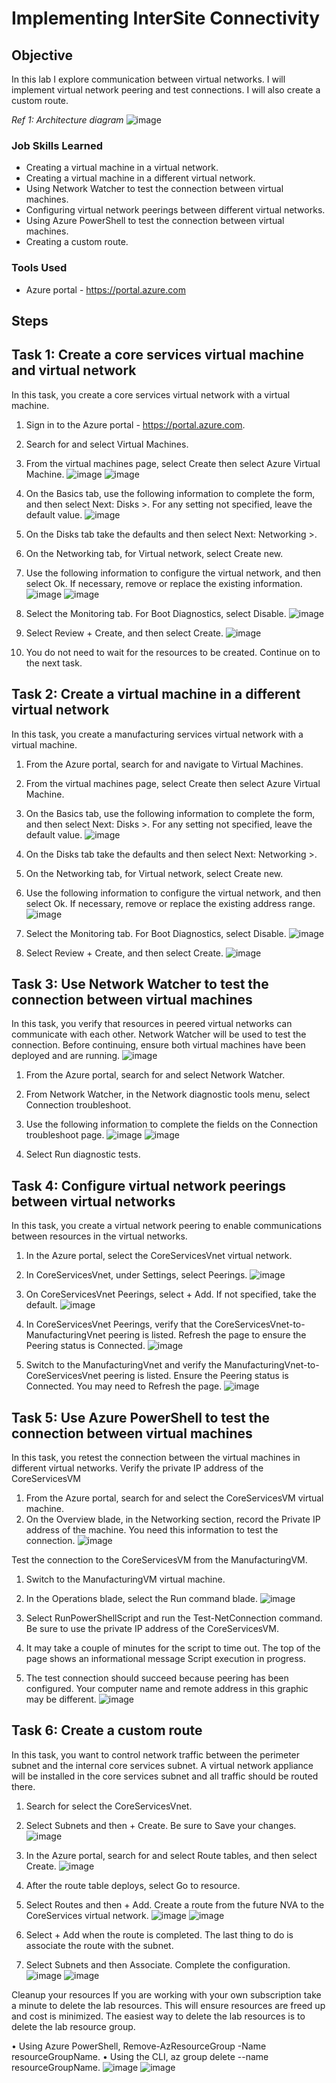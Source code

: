 # Implementing InterSite Connectivity

## Objective

In this lab I explore communication between virtual networks. I will implement virtual network peering and test connections. I will also create a custom route.

*Ref 1: Architecture diagram*
 ![image](https://github.com/user-attachments/assets/151bd848-f7ca-4df8-bb27-d02b6b56c23b)


### Job Skills Learned

- Creating a virtual machine in a virtual network.
- Creating a virtual machine in a different virtual network.
- Using Network Watcher to test the connection between virtual machines.
- Configuring virtual network peerings between different virtual networks.
-  Using Azure PowerShell to test the connection between virtual machines.
- Creating a custom route.

### Tools Used

- Azure portal - https://portal.azure.com


## Steps

## Task 1: Create a core services virtual machine and virtual network
In this task, you create a core services virtual network with a virtual machine.
1.	Sign in to the Azure portal - https://portal.azure.com.
2.	Search for and select Virtual Machines.
3.	From the virtual machines page, select Create then select Azure Virtual Machine.
![image](https://github.com/user-attachments/assets/f44f1395-65d5-4232-9f6d-37e2c112ed05)
![image](https://github.com/user-attachments/assets/ee8555b1-2b48-4b34-8088-73295b93c49f)
 
 
4.	On the Basics tab, use the following information to complete the form, and then select Next: Disks >. For any setting not specified, leave the default value.
![image](https://github.com/user-attachments/assets/6284d83d-b19a-4128-8196-3281358b5207)
 
5.	On the Disks tab take the defaults and then select Next: Networking >.
6.	On the Networking tab, for Virtual network, select Create new.
7.	Use the following information to configure the virtual network, and then select Ok. If necessary, remove or replace the existing information.
![image](https://github.com/user-attachments/assets/7693008c-77ff-455d-9135-243b978087db)
![image](https://github.com/user-attachments/assets/d6557171-fc1f-4240-bd6e-0274a58c472c)
 
 
8.	Select the Monitoring tab. For Boot Diagnostics, select Disable.
![image](https://github.com/user-attachments/assets/a811108d-84ae-487d-9ce3-d401d975407e)
 
9.	Select Review + Create, and then select Create.
![image](https://github.com/user-attachments/assets/df51a44f-ffcf-4418-9f58-f634af470c83)
 
10.	You do not need to wait for the resources to be created. Continue on to the next task.


## Task 2: Create a virtual machine in a different virtual network

In this task, you create a manufacturing services virtual network with a virtual machine.
1.	From the Azure portal, search for and navigate to Virtual Machines.
2.	From the virtual machines page, select Create then select Azure Virtual Machine.
3.	On the Basics tab, use the following information to complete the form, and then select Next: Disks >. For any setting not specified, leave the default value.
![image](https://github.com/user-attachments/assets/8958c14c-ea3a-49f8-b93a-37b4452fea30)
 
4.	On the Disks tab take the defaults and then select Next: Networking >.
5.	On the Networking tab, for Virtual network, select Create new.
6.	Use the following information to configure the virtual network, and then select Ok. If necessary, remove or replace the existing address range.
![image](https://github.com/user-attachments/assets/6d633fb3-324c-425e-bd6b-f178a64a650d)
 
7.	Select the Monitoring tab. For Boot Diagnostics, select Disable.
![image](https://github.com/user-attachments/assets/4745ea94-84f9-4434-88d7-8c96076fdb0b)
 
8.	Select Review + Create, and then select Create.
![image](https://github.com/user-attachments/assets/beb9075a-7867-4c89-ac16-a6386ff57eea)
 

## Task 3: Use Network Watcher to test the connection between virtual machines
In this task, you verify that resources in peered virtual networks can communicate with each other. Network Watcher will be used to test the connection. Before continuing, ensure both virtual machines have been deployed and are running.
![image](https://github.com/user-attachments/assets/452d3cd1-0c89-4765-a7ec-c128fe4fc3f5)
 

1.	From the Azure portal, search for and select Network Watcher.
2.	From Network Watcher, in the Network diagnostic tools menu, select Connection troubleshoot.
3.	Use the following information to complete the fields on the Connection troubleshoot page.
![image](https://github.com/user-attachments/assets/1590f6e0-5434-4ac0-961e-bb72f735f17f)
![image](https://github.com/user-attachments/assets/ec7ab934-ffe6-4358-9117-b5f16273ffa0)
 
 
4.	Select Run diagnostic tests.


## Task 4: Configure virtual network peerings between virtual networks
In this task, you create a virtual network peering to enable communications between resources in the virtual networks.
1.	In the Azure portal, select the CoreServicesVnet virtual network.
2.	In CoreServicesVnet, under Settings, select Peerings.
![image](https://github.com/user-attachments/assets/0338d321-fc2c-4113-8c61-8377036d61f2)
 
3.	On CoreServicesVnet	Peerings, select + Add. If not specified, take the default.
![image](https://github.com/user-attachments/assets/07629226-e5fb-4466-ac12-e7081823f84d)
 
1. In CoreServicesVnet	Peerings, verify that the CoreServicesVnet-to-ManufacturingVnet peering is listed. Refresh the page to ensure the Peering status is Connected.
![image](https://github.com/user-attachments/assets/3fac3df6-84c0-4c05-8e60-fbf02a96dac7)
 
2. Switch to the ManufacturingVnet and verify the ManufacturingVnet-to-CoreServicesVnet peering is listed. Ensure the Peering status is Connected. You may need to
Refresh the page.
![image](https://github.com/user-attachments/assets/f29c8010-506b-4b53-91ab-bdfdacdfdf41)
 

## Task 5: Use Azure PowerShell to test the connection between virtual machines

In this task, you retest the connection between the virtual machines in different virtual networks.
Verify the private IP address of the CoreServicesVM

1.	From the Azure portal, search for and select the CoreServicesVM virtual machine.
2.	On the Overview blade, in the Networking section, record the Private IP address of the machine. You need this information to test the connection.
![image](https://github.com/user-attachments/assets/61184f88-b189-4a85-98db-638554d08542)
 
Test the connection to the CoreServicesVM from the ManufacturingVM.
1.	Switch to the ManufacturingVM virtual machine.
2.	In the Operations blade, select the Run command blade.
![image](https://github.com/user-attachments/assets/427ba2c6-6bd2-448f-ade4-4346e9898f0e)
 
3.	Select RunPowerShellScript and run the Test-NetConnection command. Be sure to use the private IP address of the CoreServicesVM.
4.	It may take a couple of minutes for the script to time out. The top of the page shows an informational message Script execution in progress.
5.	The test connection should succeed because peering has been configured. Your computer name and remote address in this graphic may be different.
![image](https://github.com/user-attachments/assets/0e0a7968-bab4-4a83-afa9-9e5bddb68099)
 

## Task 6: Create a custom route

In this task, you want to control network traffic between the perimeter subnet and the internal core services subnet. A virtual network appliance will be installed in the core services subnet and all traffic should be routed there.

1.	Search for select the CoreServicesVnet.
2.	Select Subnets and then + Create. Be sure to Save your changes.
![image](https://github.com/user-attachments/assets/99a07ded-dec9-4817-8792-5b4c7d8bdef4)
 
3.	In the Azure portal, search for and select Route tables, and then select Create.
![image](https://github.com/user-attachments/assets/4e36d951-6b47-42b3-bb57-93fb2ce73cbf)
 
4.	After the route table deploys, select Go to resource.
5.	Select Routes and then + Add. Create a route from the future NVA to the CoreServices virtual network.
![image](https://github.com/user-attachments/assets/a91432db-0e46-4f5e-8479-49d78410d21d)
![image](https://github.com/user-attachments/assets/d975c1ef-011f-4dc8-9c57-e287296e998c)
 
 
6.	Select + Add when the route is completed. The last thing to do is associate the route with the subnet.
7.	Select Subnets and then Associate. Complete the configuration.
![image](https://github.com/user-attachments/assets/23d77be8-a393-4b7e-a89b-4978f1eb3bf0)
![image](https://github.com/user-attachments/assets/e031e6a2-1ee7-4cba-9a78-4775f0417fbb)

  

Cleanup your resources
If you are working with your own subscription take a minute to delete the lab resources. This will ensure resources are freed up and cost is minimized. The easiest way to delete the lab resources is to delete the lab resource group.

•	Using Azure PowerShell, Remove-AzResourceGroup -Name resourceGroupName.
•	Using the CLI, az group delete --name resourceGroupName.
![image](https://github.com/user-attachments/assets/6790d199-cbaa-47aa-93b3-2966db317740)
![image](https://github.com/user-attachments/assets/e917f71b-8956-4cf5-b970-bf994e194aec)
 
 
 
